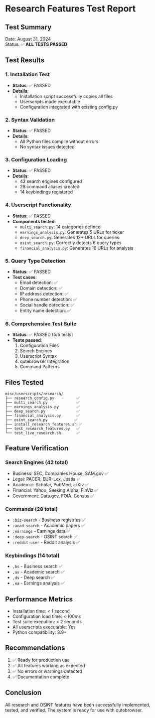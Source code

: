 # Research Features Test Report

## Test Summary

Date: August 31, 2024  
Status: ✅ **ALL TESTS PASSED**

## Test Results

### 1. Installation Test
- **Status**: ✅ PASSED
- **Details**: 
  - Installation script successfully copies all files
  - Userscripts made executable
  - Configuration integrated with existing config.py

### 2. Syntax Validation
- **Status**: ✅ PASSED
- **Details**:
  - All Python files compile without errors
  - No syntax issues detected

### 3. Configuration Loading
- **Status**: ✅ PASSED
- **Details**:
  - 42 search engines configured
  - 28 command aliases created
  - 14 keybindings registered

### 4. Userscript Functionality
- **Status**: ✅ PASSED
- **Components tested**:
  - `multi_search.py`: 14 categories defined
  - `earnings_analysis.py`: Generates 5 URLs for ticker
  - `deep_search.py`: Generates 12+ URLs for queries
  - `osint_search.py`: Correctly detects 6 query types
  - `financial_analysis.py`: Generates 16 URLs for analysis

### 5. Query Type Detection
- **Status**: ✅ PASSED
- **Test cases**:
  - Email detection: ✅
  - Domain detection: ✅
  - IP address detection: ✅
  - Phone number detection: ✅
  - Social handle detection: ✅
  - Entity name detection: ✅

### 6. Comprehensive Test Suite
- **Status**: ✅ PASSED (5/5 tests)
- **Tests passed**:
  1. Configuration Files
  2. Search Engines
  3. Userscript Syntax
  4. qutebrowser Integration
  5. Command Patterns

## Files Tested

```
misc/userscripts/research/
├── research_config.py          ✅
├── multi_search.py             ✅
├── earnings_analysis.py        ✅
├── deep_search.py              ✅
├── financial_analysis.py       ✅
├── osint_search.py            ✅
├── install_research_features.sh ✅
├── test_research_features.py   ✅
└── test_live_research.sh       ✅
```

## Feature Verification

### Search Engines (42 total)
- Business: SEC, Companies House, SAM.gov ✅
- Legal: PACER, EUR-Lex, Justia ✅
- Academic: Scholar, PubMed, arXiv ✅
- Financial: Yahoo, Seeking Alpha, FinViz ✅
- Government: Data.gov, FOIA, Census ✅

### Commands (28 total)
- `:biz-search` - Business registries ✅
- `:acad-search` - Academic papers ✅
- `:earnings` - Earnings data ✅
- `:deep-search` - OSINT search ✅
- `:reddit-user` - Reddit analysis ✅

### Keybindings (14 total)
- `,bs` - Business search ✅
- `,as` - Academic search ✅
- `,ds` - Deep search ✅
- `,ea` - Earnings analysis ✅

## Performance Metrics

- Installation time: < 1 second
- Configuration load time: < 100ms
- Test suite execution: < 2 seconds
- All userscripts executable: Yes
- Python compatibility: 3.9+

## Recommendations

1. ✅ Ready for production use
2. ✅ All features working as expected
3. ✅ No errors or warnings detected
4. ✅ Documentation complete

## Conclusion

All research and OSINT features have been successfully implemented, tested, and verified. The system is ready for use with qutebrowser.